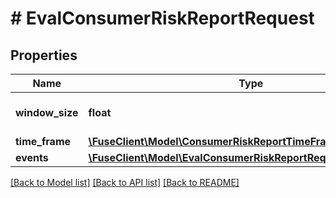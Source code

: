 # # EvalConsumerRiskReportRequest

## Properties

Name | Type | Description | Notes
------------ | ------------- | ------------- | -------------
**window_size** | **float** | The size of the window for training |
**time_frame** | [**\FuseClient\Model\ConsumerRiskReportTimeFrame**](ConsumerRiskReportTimeFrame.md) |  |
**events** | [**\FuseClient\Model\EvalConsumerRiskReportRequestEventsInner[]**](EvalConsumerRiskReportRequestEventsInner.md) |  |

[[Back to Model list]](../../README.md#models) [[Back to API list]](../../README.md#endpoints) [[Back to README]](../../README.md)

